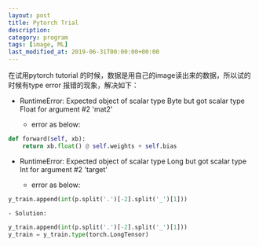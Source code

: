 ```yaml
---
layout: post
title: Pytorch Trial
description: 
category: program
tags: [image, ML]
last_modified_at: 2019-06-31T00:00:00+00:00
---
```



在试用pytorch tutorial 的时候，数据是用自己的image读出来的数据，所以试的时候有type error 报错的现象，解决如下：

- RuntimeError: Expected object of scalar type Byte but got scalar type Float for argument #2 'mat2'

    - error as below: 
```py
def forward(self, xb):
    return xb.float() @ self.weights + self.bias
```

- RuntimeError: Expected object of scalar type Long but got scalar type Int for argument #2 'target'

    - error as below:

```py
y_train.append(int(p.split('.')[-2].split('_')[1]))
```

    - Solution: 

```py
y_train.append(int(p.split('.')[-2].split('_')[1]))
y_train = y_train.type(torch.LongTensor)  
```
